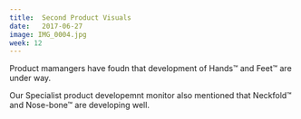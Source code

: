 ```yaml
---
title:  Second Product Visuals
date:   2017-06-27
image: IMG_0004.jpg
week: 12
---
```


Product mamangers have foudn that development of Hands™ and Feet™ are under way.

Our Specialist product developemnt monitor also mentioned that Neckfold™ and Nose-bone™ are developing well.
